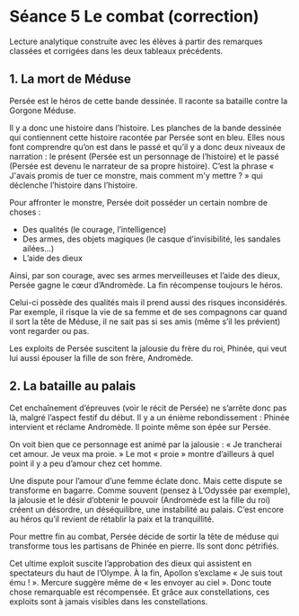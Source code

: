 # Séance 5 Le combat (correction)


Lecture analytique construite avec les élèves à partir des remarques classées et corrigées dans les deux tableaux précédents.

## 1. La mort de Méduse

Persée est le héros de cette bande dessinée. Il raconte sa bataille contre la Gorgone Méduse.

Il y a donc une histoire dans l’histoire. Les planches de la bande dessinée qui contiennent cette histoire racontée par Persée sont en bleu. Elles nous font comprendre qu’on est dans le passé et qu’il y a donc deux niveaux de narration : le présent (Persée est un personnage de l’histoire) et le passé (Persée est devenu le narrateur de sa propre histoire). C’est la phrase « J'avais promis de tuer ce monstre, mais comment m'y mettre ? » qui déclenche l’histoire dans l’histoire.

Pour affronter le monstre, Persée doit posséder un certain nombre de choses :

- Des qualités (le courage, l’intelligence)
- Des armes, des objets magiques (le casque d’invisibilité, les sandales ailées...)
- L’aide des dieux

Ainsi, par son courage, avec ses armes merveilleuses et l’aide des dieux, Persée gagne le cœur d’Andromède. La fin récompense toujours le héros.

Celui-ci possède des qualités mais il prend aussi des risques inconsidérés. Par exemple, il risque la vie de sa femme et de ses compagnons car quand il sort la tête de Méduse, il ne sait pas si ses amis (même s’il les prévient) vont regarder ou pas.

Les exploits de Persée suscitent la jalousie du frère du roi, Phinée, qui veut lui aussi épouser la fille de son frère, Andromède. 

## 2. La bataille au palais

Cet enchaînement d’épreuves (voir le récit de Persée) ne s’arrête donc pas là, malgré l’aspect festif du début. Il y a un énième rebondissement : Phinée intervient et réclame Andromède. Il pointe même son épée sur Persée.

On voit bien que ce personnage est animé par la jalousie : « Je trancherai cet amour. Je veux ma proie. » Le mot « proie » montre d’ailleurs à quel point il y a peu d’amour chez cet homme.

Une dispute pour l’amour d’une femme éclate donc. Mais cette dispute se transforme en bagarre. Comme souvent (pensez à L’Odyssée par exemple), la jalousie et le désir d’obtenir le pouvoir (Andromède est la fille du roi) créent un désordre, un déséquilibre, une instabilité au palais. C’est encore au héros qu’il revient de rétablir la paix et la tranquillité.

Pour mettre fin au combat, Persée décide de sortir la tête de méduse qui transforme tous les partisans de Phinée en pierre. Ils sont donc pétrifiés.

Cet ultime exploit suscite l’approbation des dieux qui assistent en spectateurs du haut de l’Olympe. À la fin, Apollon s’exclame « Je suis tout ému ! ».  Mercure suggère même de « les envoyer au ciel ». Donc toute chose remarquable est récompensée. Et grâce aux constellations, ces exploits sont à jamais visibles dans les constellations.
